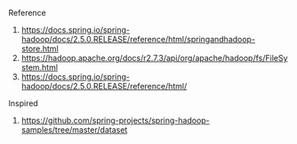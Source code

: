 
Reference

1. https://docs.spring.io/spring-hadoop/docs/2.5.0.RELEASE/reference/html/springandhadoop-store.html
1. https://hadoop.apache.org/docs/r2.7.3/api/org/apache/hadoop/fs/FileSystem.html
1. https://docs.spring.io/spring-hadoop/docs/2.5.0.RELEASE/reference/html/

Inspired

1. https://github.com/spring-projects/spring-hadoop-samples/tree/master/dataset
